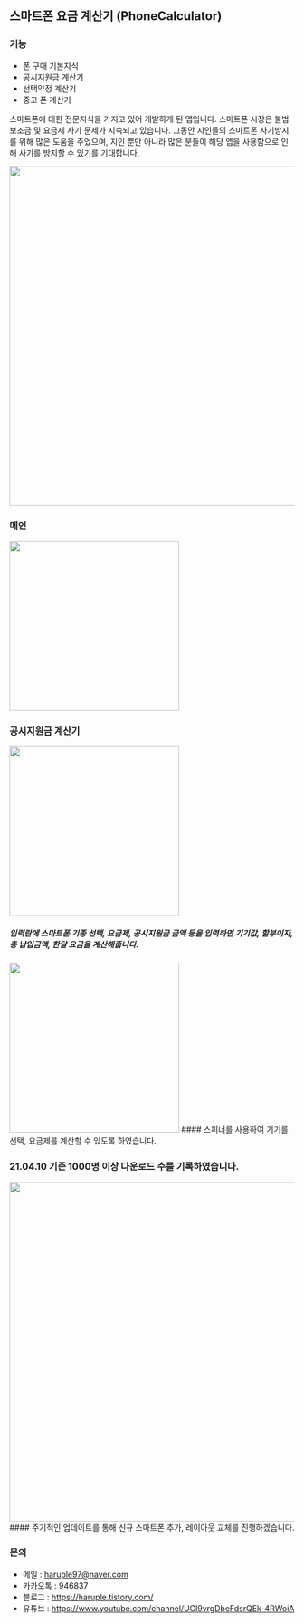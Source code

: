 ## 스마트폰 요금 계산기 (PhoneCalculator)
### 기능
- 폰 구매 기본지식
- 공시지원금 계산기
- 선택약정 계산기
- 중고 폰 계산기



스마트폰에 대한 전문지식을 가지고 있어 개발하게 된 앱입니다.
스마트폰 시장은 불법보조금 및 요금제 사기 문제가 지속되고 있습니다.
그동안 지인들의 스마트폰 사기방지를 위해 많은 도움을 주었으며,
지인 뿐만 아니라 많은 분들이 해당 앱을 사용함으로 인해 사기를 방지할 수 있기를 기대합니다.



<img src = "https://user-images.githubusercontent.com/73948775/114269313-5e440580-9a41-11eb-9bc0-fdf88b9c60bf.jpg" width="600px">



### 메인
<img src = "https://user-images.githubusercontent.com/73948775/104124451-561df080-5394-11eb-97ec-e3f13050496a.jpg" width="300px">


### 공시지원금 계산기
<img src = "https://user-images.githubusercontent.com/73948775/104124356-d859e500-5393-11eb-9bd0-15b7b050e955.jpg" width="300px">

##### 입력란에 스마트폰 기종 선택, 요금제, 공시지원금 금액 등을 입력하면 기기값, 할부이자, 총 납입금액, 한달 요금을 계산해줍니다.

<img src = "https://user-images.githubusercontent.com/73948775/114270653-82efab80-9a48-11eb-8e41-5dad2a2e2a7f.png" width="300px">
#### 스피너를 사용하여 기기를 선택, 요금제를 계산할 수 있도록 하였습니다.

### 21.04.10 기준 1000명 이상 다운로드 수를 기록하였습니다.
<img src = "https://user-images.githubusercontent.com/73948775/114270668-aa467880-9a48-11eb-8a29-64bcc87040dd.jpg" width="600px">
#### 주기적인 업데이트를 통해 신규 스마트폰 추가, 레이아웃 교체를 진행하겠습니다.



### 문의

  - 메일 : haruple97@naver.com
  - 카카오톡 : 946837
  - 블로그 : https://haruple.tistory.com/
  - 유튜브 : https://www.youtube.com/channel/UCI9vrgDbeFdsrQEk-4RWoiA
